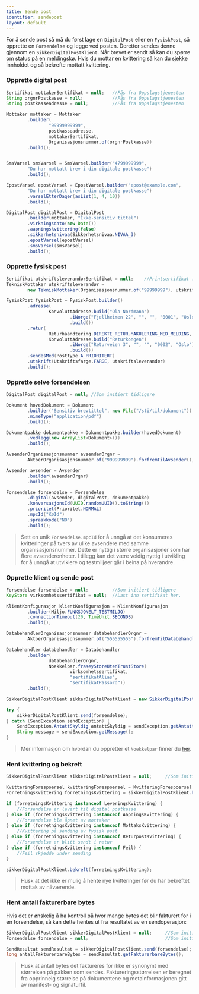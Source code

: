 ```yaml
---
title: Sende post
identifier: sendepost
layout: default
---
```


For å sende post så må du først lage en `DigitalPost` eller en `FysiskPost`, så opprette en `Forsendelse` og legge ved posten. Deretter sendes denne gjennom en `SikkerDigitalPostKlient`. Når brevet er sendt så kan du spørre om status på en meldingskø. Hvis du mottar en kvittering så kan du sjekke innholdet og så bekrefte mottatt kvittering.

### Opprette digital post

```java
Sertifikat mottakerSertifikat = null;   //Fås fra Oppslagstjenesten
String orgnrPostkasse = null;           //Fås fra Oppslagstjenesten
String postkasseadresse = null;         //Fås fra Oppslagstjenesten

Mottaker mottaker = Mottaker
        .builder(
                "99999999999",
                postkasseadresse,
                mottakerSertifikat,
                Organisasjonsnummer.of(orgnrPostkasse))
        .build();


SmsVarsel smsVarsel = SmsVarsel.builder("4799999999",
        "Du har mottatt brev i din digitale postkasse")
        .build();

EpostVarsel epostVarsel = EpostVarsel.builder("epost@example.com",
        "Du har mottatt brev i din digitale postkasse")
        .varselEtterDager(asList(1, 4, 10))
        .build();

DigitalPost digitalPost = DigitalPost
        .builder(mottaker, "Ikke-sensitiv tittel")
        .virkningsdato(new Date())
        .aapningskvittering(false)
        .sikkerhetsnivaa(Sikkerhetsnivaa.NIVAA_3)
        .epostVarsel(epostVarsel)
        .smsVarsel(smsVarsel)
        .build();
```

### Opprette fysisk post

```java
Sertifikat utskriftsleverandørSertifikat = null;    //Printsertifikat fra Oppslagstjenesten
TekniskMottaker utskriftsleverandør =
        new TekniskMottaker(Organisasjonsnummer.of("99999999"), utskriftsleverandørSertifikat);

FysiskPost fysiskPost = FysiskPost.builder()
        .adresse(
                KonvoluttAdresse.build("Ola Nordmann")
                        .iNorge("Fjellheimen 22", "", "", "0001", "Oslo")
                        .build())
        .retur(
                Returhaandtering.DIREKTE_RETUR.MAKULERING_MED_MELDING,
                KonvoluttAdresse.build("Returkongen")
                        .iNorge("Returveien 3", "", "", "0002", "Oslo")
                        .build())
        .sendesMed(Posttype.A_PRIORITERT)
        .utskrift(Utskriftsfarge.FARGE, utskriftsleverandør)
        .build();
```

### Opprette selve forsendelsen

```java
DigitalPost digitalPost = null; //Som initiert tidligere

Dokument hovedDokument = Dokument
        .builder("Sensitiv brevtittel", new File("/sti/til/dokument"))
        .mimeType("application/pdf")
        .build();

Dokumentpakke dokumentpakke = Dokumentpakke.builder(hovedDokument)
        .vedlegg(new ArrayList<Dokument>())
        .build();

AvsenderOrganisasjonsnummer avsenderOrgnr =
        AktoerOrganisasjonsnummer.of("999999999").forfremTilAvsender();

Avsender avsender = Avsender
        .builder(avsenderOrgnr)
        .build();

Forsendelse forsendelse = Forsendelse
        .digital(avsender, digitalPost, dokumentpakke)
        .konversasjonsId(UUID.randomUUID().toString())
        .prioritet(Prioritet.NORMAL)
        .mpcId("KøId")
        .spraakkode("NO")
        .build();
```

> Sett en unik `Forsendelse.mpcId` for å unngå at det konsumeres kvitteringer på tvers av ulike avsendere med samme organisasjonsnummer. Dette er nyttig i større organisasjoner som har flere avsenderenheter. I tillegg kan det være veldig nyttig i utvikling for å unngå at utviklere og testmiljøer går i beina på hverandre.

### Opprette klient og sende post

```java
Forsendelse forsendelse = null;         //Som initiert tidligere
KeyStore virksomhetssertifikat = null;  //Last inn sertifikat her.

KlientKonfigurasjon klientKonfigurasjon = KlientKonfigurasjon
        .builder(Miljo.FUNKSJONELT_TESTMILJO)
        .connectionTimeout(20, TimeUnit.SECONDS)
        .build();

DatabehandlerOrganisasjonsnummer databehandlerOrgnr =
        AktoerOrganisasjonsnummer.of("555555555").forfremTilDatabehandler();

Databehandler databehandler = Databehandler
        .builder(
                databehandlerOrgnr,
                Noekkelpar.fraKeyStoreUtenTrustStore(
                        virksomhetssertifikat,
                        "sertifikatAlias",
                        "sertifikatPassord"))
        .build();

SikkerDigitalPostKlient sikkerDigitalPostKlient = new SikkerDigitalPostKlient(databehandler, klientKonfigurasjon);

try {
    sikkerDigitalPostKlient.send(forsendelse);
} catch (SendException sendException) {
    SendException.AntattSkyldig antattSkyldig = sendException.getAntattSkyldig();
    String message = sendException.getMessage();
}

```

> Mer informasjon om hvordan du oppretter et `Noekkelpar` finner du [her](#noekkelpar).

### Hent kvittering og bekreft

```java
SikkerDigitalPostKlient sikkerDigitalPostKlient = null;     //Som initiert tidligere

KvitteringForespoersel kvitteringForespoersel = KvitteringForespoersel.builder(Prioritet.NORMAL).mpcId("KøId").build();
ForretningsKvittering forretningsKvittering = sikkerDigitalPostKlient.hentKvittering(kvitteringForespoersel);

if (forretningsKvittering instanceof LeveringsKvittering) {
    //Forsendelse er levert til digital postkasse
} else if (forretningsKvittering instanceof AapningsKvittering) {
    //Forsendelse ble åpnet av mottaker
} else if (forretningsKvittering instanceof MottaksKvittering) {
    //Kvittering på sending av fysisk post
} else if (forretningsKvittering instanceof ReturpostKvittering) {
    //Forsendelse er blitt sendt i retur
} else if (forretningsKvittering instanceof Feil) {
    //Feil skjedde under sending
}

sikkerDigitalPostKlient.bekreft(forretningsKvittering);
```

> Husk at det ikke er mulig å hente nye kvitteringer før du har bekreftet mottak av nåværende.

### Hent antall fakturerbare bytes

Hvis det er ønskelig å ha kontroll på hvor mange bytes det blir fakturert for i en forsendelse, så kan dette hentes ut fra
resultatet av en sendoperasjon:

```java
SikkerDigitalPostKlient sikkerDigitalPostKlient = null;     //Som initiert tidligere
Forsendelse forsendelse = null;                             //Som initiert tidligere

SendResultat sendResultat = sikkerDigitalPostKlient.send(forsendelse);
long antallFakturerbareBytes = sendResultat.getFakturerbareBytes();

```

> Husk at antall bytes det faktureres for ikke er synonymt med størrelsen på pakken som sendes. Faktureringsstørrelsen er beregnet fra opprinnelg størrelse på dokumentene og metainformasjonen gitt av manifest- og signaturfil.